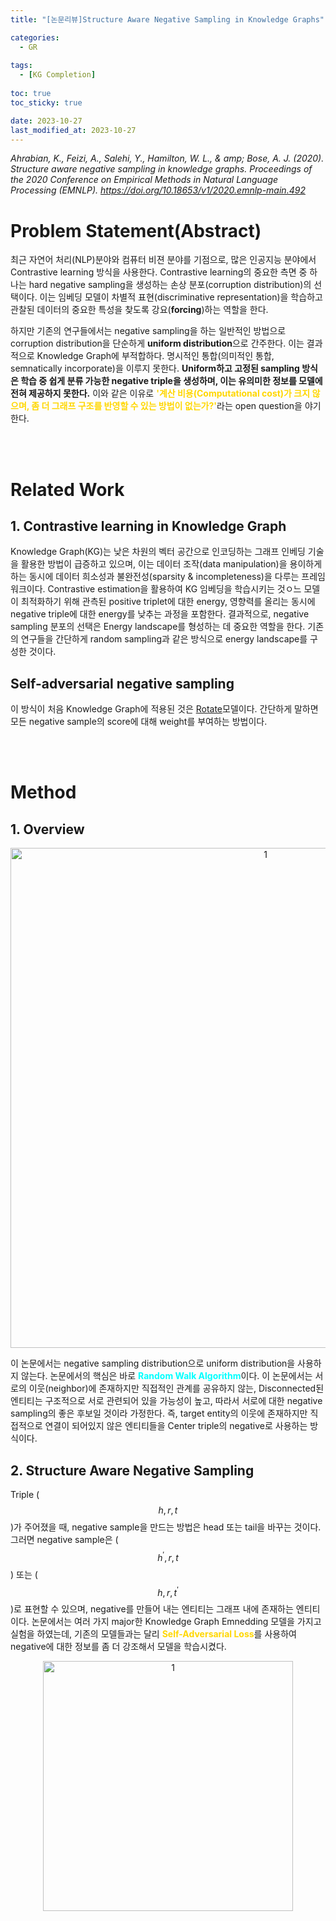 ```yaml
---
title: "[논문리뷰]Structure Aware Negative Sampling in Knowledge Graphs"

categories: 
  - GR
  
tags:
  - [KG Completion]
  
toc: true
toc_sticky: true

date: 2023-10-27
last_modified_at: 2023-10-27
---
```


*Ahrabian, K., Feizi, A., Salehi, Y., Hamilton, W. L., & amp; Bose, A. J. (2020). Structure aware negative sampling in knowledge graphs. Proceedings of the 2020 Conference on Empirical Methods in Natural Language Processing (EMNLP). [https://doi.org/10.18653/v1/2020.emnlp-main.492 ](https://arxiv.org/pdf/2009.11355.pdf)* 

# Problem Statement(Abstract)
최근 자연어 처리(NLP)분야와 컴퓨터 비젼 분야를 기점으로, 많은 인공지능 분야에서 Contrastive learning 방식을 사용한다. Contrastive learning의 중요한 측면 중 하나는 hard negative sampling을 생성하는 손상 분포(corruption distribution)의 선택이다. 이는 임베딩 모델이 차별적 표현(discriminative representation)을 학습하고 관찰된 데이터의 중요한 특성을 찾도록 강요(**forcing**)하는 역할을 한다.

하지만 기존의 연구들에서는 negative sampling을 하는 일반적인 방법으로 corruption distribution을 단순하게 **uniform distribution**으로 간주한다. 이는 결과적으로 Knowledge Graph에 부적합하다. 명시적인 통합(의미적인 통합, semnatically incorporate)을 이루지 못한다. <b>Uniform하고 고정된 sampling 방식은 학습 중 쉽게 분류 가능한 negative triple을 생성하며, 이는 유의미한 정보를 모델에 전혀 제공하지 못한다.</b> 이와 같은 이유로 <span style = "color:gold"><b>'계산 비용(Computational cost)가 크지 않으며, 좀 더 그래프 구조를 반영할 수 있는 방법이 없는가?'</b></span>라는 open question을 야기한다.

<br/>
<br/>

# Related Work
## 1. Contrastive learning in Knowledge Graph
Knowledge Graph(KG)는 낮은 차원의 벡터 공간으로 인코딩하는 그래프 인베딩 기술을 활용한 방법이 급증하고 있으며, 이는 데이터 조작(data manipulation)을 용이하게 하는 동시에 데이터 희소성과 불완전성(sparsity & incompleteness)을 다루는 프레임워크이다. Contrastive estimation을 활용하여 KG 임베딩을 학습시키는 것ㅇ느 모델이 최적화하기 위해 관측된 positive triplet에 대한 energy, 영향력를 올리는 동시에 negative triple에 대한 energy를 낮추는 과정을 포함한다. 결과적으로, negative sampling 분포의 선택은 Energy landscape를 형성하는 데 중요한 역할을 한다. 기존의 연구들을 간단하게 random sampling과 같은 방식으로 energy landscape를 구성한 것이다.

## Self-adversarial negative sampling
이 방식이 처음 Knowledge Graph에 적용된 것은 [Rotate](https://arxiv.org/pdf/1902.10197.pdf)모델이다. 간단하게 말하면 모든 negative sample의 score에 대해 weight를 부여하는 방법이다.

<br/>
<br/>

# Method
## 1. Overview

<p align="center">
<img width="800" alt="1" src="https://github.com/meaningful96/Deep_Learning/assets/111734605/47fc7e44-edca-435a-af54-43361ba9e661">
</p>

이 논문에서는 negative sampling distribution으로 uniform distribution을 사용하지 않는다. 논문에서의 핵심은 바로 <span style = "color:aqua"><b>Random Walk Algorithm</b></span>이다. 이 논문에서는 서로의 이웃(neighbor)에 존재하지만 직접적인 관계를 공유하지 않는, Disconnected된 엔티티는 구조적으로 서로 관련되어 있을 가능성이 높고, 따라서 서로에 대한 negative sampling의 좋은 후보일 것이라 가정한다. 즉, target entity의 이웃에 존재하지만 직접적으로 연결이 되어있지 않은 엔티티들을 Center triple의 negative로 사용하는 방식이다.

## 2. Structure Aware Negative Sampling
Triple ($$h, r, t$$)가 주어졌을 때, negative sample을 만드는 방법은 head 또는 tail을 바꾸는 것이다. 그러면 negative sample은 ($$h^{'}, r, t$$) 또는 ($$h,r,t^{'}$$)로 표현할 수 있으며, negative를 만들어 내는 엔티티는 그래프 내에 존재하는 엔티티이다. 논문에서는 여러 가지 major한 Knowledge Graph Emnedding 모델을 가지고 실험을 하였는데, 기존의 모델들과는 달리 <span style = "color:gold"><b>Self-Adversarial Loss</b></span>를 사용하여 negative에 대한 정보를 좀 더 강조해서 모델을 학습시켰다.

<p align="center">
<img width="400" alt="1" src="https://github.com/meaningful96/Deep_Learning/assets/111734605/fb86e6dd-9dbc-4eef-b8f3-2309613c8252">
</p>

